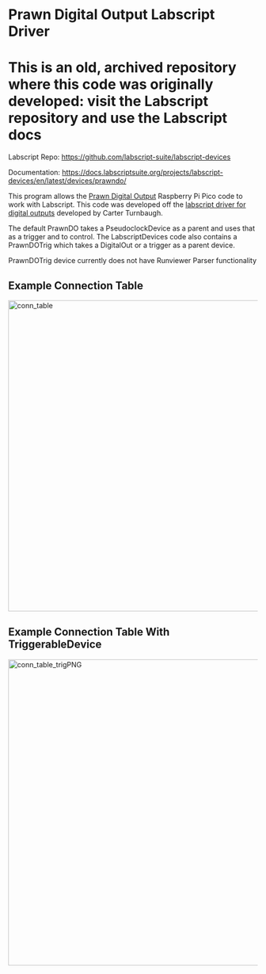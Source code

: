 # Prawn Digital Output Labscript Driver

# This is an old, archived repository where this code was originally developed: visit the Labscript repository and use the Labscript docs

Labscript Repo: https://github.com/labscript-suite/labscript-devices

Documentation: https://docs.labscriptsuite.org/projects/labscript-devices/en/latest/devices/prawndo/



This program allows the [Prawn Digital Output](https://github.com/pmiller2022/prawn_digital_output/tree/main) Raspberry Pi Pico code to work with Labscript. This code was developed off the [labscript driver for digital outputs](https://github.com/carterturn/zwierlein_labscript_user_devices/tree/basis/prawn_do) developed by Carter Turnbaugh.

The default PrawnDO takes a PseudoclockDevice as a parent and uses that as a trigger and to control. The LabscriptDevices code also contains a PrawnDOTrig which takes a DigitalOut or a trigger as a parent device.

PrawnDOTrig device currently does not have Runviewer Parser functionality

## Example Connection Table
<img width="628" alt="conn_table" src="https://github.com/pmiller2022/prawn_digital_output_labscript/assets/75953337/e2b42a52-4413-4708-b5bd-46628bacdf07">

## Example Connection Table With TriggerableDevice
<img width="618" alt="conn_table_trigPNG" src="https://github.com/pmiller2022/prawn_digital_output_labscript/assets/75953337/a7d39627-6316-4845-b4f8-16cfeb4132a8">
